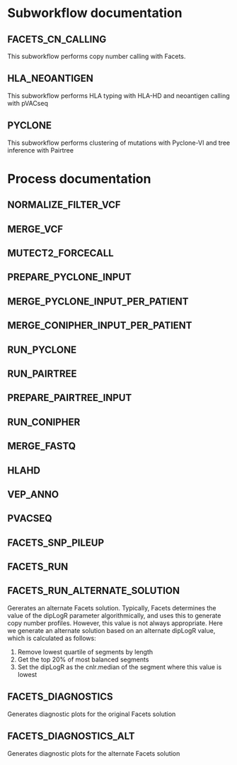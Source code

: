 # Subworkflow documentation

## FACETS_CN_CALLING

This subworkflow performs copy number calling with Facets.

## HLA_NEOANTIGEN

This subworkflow performs HLA typing with HLA-HD and neoantigen calling with
pVACseq

## PYCLONE

This subworkflow performs clustering of mutations with Pyclone-VI and tree
inference with Pairtree

# Process documentation

## NORMALIZE_FILTER_VCF
## MERGE_VCF
## MUTECT2_FORCECALL
## PREPARE_PYCLONE_INPUT
## MERGE_PYCLONE_INPUT_PER_PATIENT
## MERGE_CONIPHER_INPUT_PER_PATIENT
## RUN_PYCLONE
## RUN_PAIRTREE
## PREPARE_PAIRTREE_INPUT
## RUN_CONIPHER
## MERGE_FASTQ
## HLAHD
## VEP_ANNO
## PVACSEQ
## FACETS_SNP_PILEUP
## FACETS_RUN
## FACETS_RUN_ALTERNATE_SOLUTION
Gererates an alternate Facets solution. Typically, Facets determines the value
of the dipLogR parameter algorithmically, and uses this to generate copy number
profiles. However, this value is not always appropriate. Here we generate an
alternate solution based on an alternate dipLogR value, which is calculated as follows:

1. Remove lowest quartile of segments by length
2. Get the top 20% of most balanced segments
3. Set the dipLogR as the cnlr.median of the segment where this value is lowest

## FACETS_DIAGNOSTICS
Generates diagnostic plots for the original Facets solution
## FACETS_DIAGNOSTICS_ALT
Generates diagnostic plots for the alternate Facets solution





